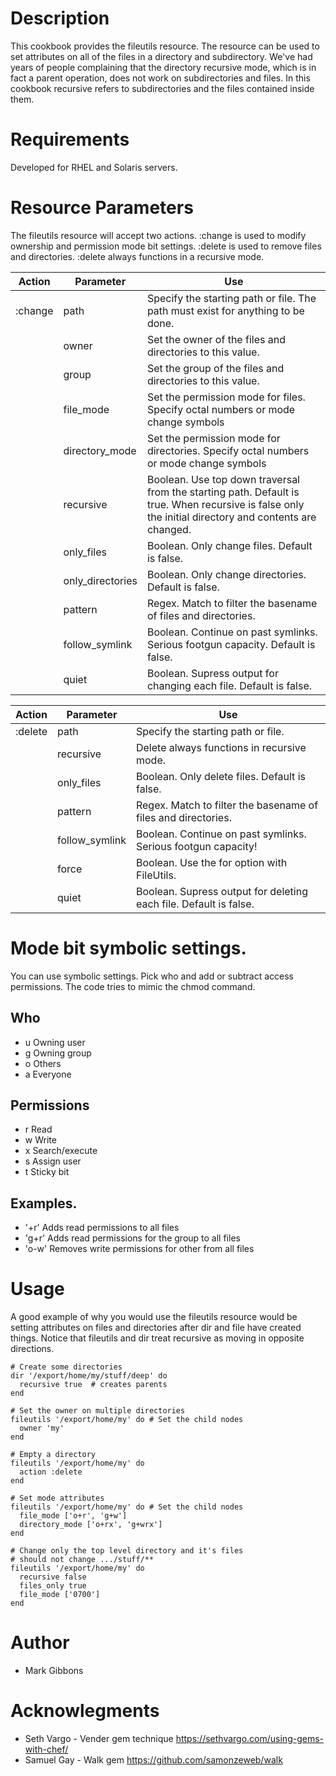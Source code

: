 Description
===========

This cookbook provides the fileutils resource.  The resource can be used to set attributes 
on all of the files in a directory and subdirectory. We've had years of people 
complaining that the directory recursive mode, which is in fact a parent operation, does 
not work on subdirectories and files.  In this cookbook recursive refers to subdirectories
and the files contained inside them.

Requirements
============

Developed for RHEL and Solaris servers.


Resource Parameters
===================
The fileutils resource will accept two actions.  :change is used to modify ownership and permission mode bit settings.
:delete is used to remove files and directories. :delete always functions in a recursive mode.  

| Action | Parameter | Use
| ------ | --------- | ---
| :change | path     | Specify the starting path or file. The path must exist for anything to be done.
|        | owner    | Set the owner of the files and directories to this value.
|        | group    | Set the group of the files and directories to this value.
|        | file_mode | Set the permission mode for files. Specify octal numbers or mode change symbols
|        | directory_mode | Set the permission mode for directories. Specify octal numbers or mode change symbols
|        | recursive | Boolean. Use top down traversal from the starting path. Default is true. When recursive is false only the initial directory and contents are changed.
|        | only_files | Boolean. Only change files. Default is false.
|        | only_directories | Boolean. Only change directories. Default is false.
|        | pattern | Regex. Match to filter the basename of files and directories.
|        | follow_symlink | Boolean. Continue on past symlinks.  Serious footgun capacity. Default is false.
|        | quiet | Boolean. Supress output for changing each file. Default is false.

| Action | Parameter | Use
| ------ | --------- | ---
| :delete | path     | Specify the starting path or file.
|         | recursive | Delete always functions in recursive mode.
|         | only_files | Boolean. Only delete files. Default is false.
|         | pattern | Regex. Match to filter the basename of files and directories.
|         | follow_symlink | Boolean. Continue on past symlinks.  Serious footgun capacity!
|         | force | Boolean. Use the for option with FileUtils.
|         | quiet | Boolean. Supress output for deleting each file. Default is false.

Mode bit symbolic settings.
==========================
 
You can use symbolic settings. Pick who and add or subtract access permissions. The code tries to mimic the chmod command.

Who  
---

*  u Owning user
*  g Owning group
*  o Others
*  a Everyone

Permissions
-----------

*  r Read
*  w Write
*  x Search/execute
*  s Assign user
*  t Sticky bit

Examples.
---------

*  '+r'  Adds read permissions to all files
*  'g+r' Adds read permissions for the group to all files
*  'o-w' Removes write permissions for other from all files

Usage
=====
A good example of why you would use the fileutils resource would  be setting attributes on files and directories after dir and file have created things. Notice that fileutils and dir treat recursive as moving in opposite directions.

````
# Create some directories
dir '/export/home/my/stuff/deep' do
  recursive true  # creates parents
end

# Set the owner on multiple directories
fileutils '/export/home/my' do # Set the child nodes
  owner 'my'
end

# Empty a directory
fileutils '/export/home/my' do
  action :delete
end

# Set mode attributes
fileutils '/export/home/my' do # Set the child nodes
  file_mode ['o+r', 'g+w'] 
  directory_mode ['o+rx', 'g+wrx'] 
end

# Change only the top level directory and it's files
# should not change .../stuff/**
fileutils '/export/home/my' do
  recursive false
  files_only true
  file_mode ['0700']
end
````

Author
======
* Mark Gibbons


Acknowlegments
=============

*  Seth Vargo - Vender gem technique https://sethvargo.com/using-gems-with-chef/
*  Samuel Gay - Walk gem https://github.com/samonzeweb/walk
